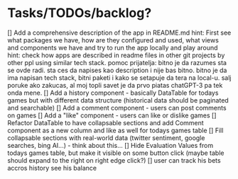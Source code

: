 # Tasks/TODOs/backlog?

[] Add a comprehensive description of the app in README.md
    hint: First see what packages we have, how are they configured and used, what views and components we have and try to run the app locally and play around
    hint: check how apps are described in readme files in other git projects by other ppl using similar tech stack.
    pomoc prijatelja: bitno je da razumes sta se ovde radi. sta ces da napises kao description i nije bas bitno. bitno je da ima napisan tech stack, bitni paketi i kako se setapuje da tera na local-u. salj poruke ako zakucas, al moj topli savet je da prvo piatas chatGPT-3 pa tek onda mene.
[] Add a history component - basically DataTable for todays games but with different data structure (historical data should be paginated and searchable)
[] Add a comment component - users can post comments on games
[] Add a "like" component - users can like or dislike games
[] Refactor DataTable to have collapsable sections and add Comment component as a new column and like as well for todays games table
[] Fill collapsable sections with real-world data (twitter sentiment, google searches, bing AI...) - think about this...
[] Hide Evaluation Values from todays games table, but make it visible on some button click (maybe table should expand to the right on right edge click?)
[] user can track his bets accros history see his balance